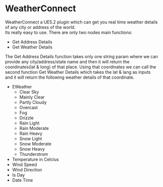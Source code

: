 <h1>WeatherConnect</h1>
<p>WeatherConnect a UE5.2 plugin which can get you real time weather details of any city or address of the world. <br> Its really easy to use. There are only two nodes main functions: </p>
<ul>
  <li>Get Address Details</li>
    <li>Get Weather Details</li>
</ul>
<p> The Get Address Details function takes only one string param where we can provide any city/address/state name and then it will return the coordinates(lat & long) of that place. Using that coordinates we can call the second function Get Weather Details which takes the lat & lang as inputs and it will return the following weather details of that coordinate.</p>
<ul>
  <li>EWeather
    <ul>
      <li>Clear Sky</li>
      <li>Mainly Clear</li>
      <li>Partly Cloudy</li>
      <li>Overcast</li>
      <li>Fog</li>
      <li>Drizzle</li>
      <li>Rain Light</li>
      <li>Rain Moderate</li>
      <li>Rain Heavy</li>
      <li>Snow Light</li>
      <li>Snow Moderate</li>
      <li>Snow Heavy</li>   
      <li>Thunderstrom</li>
    </ul>
  </li>
  <li>Temperature in Celcius</li>
  <li>Wind Speed</li>
  <li>Wind Direction</li>
  <li>Is Day</li>
  <li>Date Time</li>
  
</ul>
